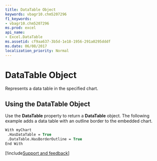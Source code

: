 ```yaml
---
title: DataTable Object
keywords: vbagr10.chm5207296
f1_keywords:
- vbagr10.chm5207296
ms.prod: excel
api_name:
- Excel.DataTable
ms.assetid: cf9aa637-3b5d-1e18-1956-291a0295dddf
ms.date: 06/08/2017
localization_priority: Normal
---
```



# DataTable Object

Represents a data table in the specified chart.


## Using the DataTable Object

Use the  **DataTable** property to return a **DataTable** object. The following example adds a data table with an outline border to the embedded chart.


```vb
With myChart 
 .HasDataTable = True 
 .DataTable.HasBorderOutline = True 
End With
```

[!include[Support and feedback](~/includes/feedback-boilerplate.md)]